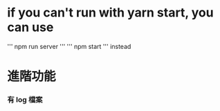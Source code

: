 # if you can't run with yarn start, you can use 
''' npm run server '''
''' npm start '''
instead

# 進階功能
### 有 log 檔案